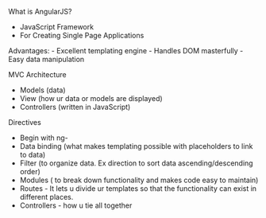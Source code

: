 What is AngularJS?
  - JavaScript Framework
  - For Creating Single Page Applications

  Advantages:
    - Excellent templating engine
    - Handles DOM masterfully
    - Easy data manipulation

  MVC Architecture
  * Models (data)
  * View (how ur data or models are displayed)
  * Controllers (written in JavaScript)

  Directives
  * Begin with ng-
  * Data binding (what makes templating possible with placeholders to link to data)
  * Filter (to organize data. Ex direction to sort data ascending/descending order)
  * Modules ( to break down functionality and makes code easy to maintain)
  * Routes - It lets u divide ur templates so that the functionality can exist in different places.
  * Controllers - how u tie all together
